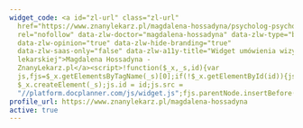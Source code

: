 ```yaml
---
widget_code: <a id="zl-url" class="zl-url"
  href="https://www.znanylekarz.pl/magdalena-hossadyna/psycholog-psychoterapeuta/krakow"
  rel="nofollow" data-zlw-doctor="magdalena-hossadyna" data-zlw-type="big"
  data-zlw-opinion="true" data-zlw-hide-branding="true"
  data-zlw-saas-only="false" data-zlw-a11y-title="Widget umówienia wizyty
  lekarskiej">Magdalena Hossadyna -
  ZnanyLekarz.pl</a><script>!function($_x,_s,id){var
  js,fjs=$_x.getElementsByTagName(_s)[0];if(!$_x.getElementById(id)){js =
  $_x.createElement(_s);js.id = id;js.src =
  "//platform.docplanner.com/js/widget.js";fjs.parentNode.insertBefore(js,fjs);}}(document,"script","zl-widget-s");</script>
profile_url: https://www.znanylekarz.pl/magdalena-hossadyna
active: true
---
```

